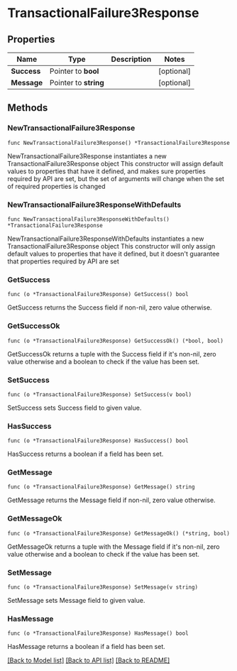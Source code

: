 # TransactionalFailure3Response

## Properties

Name | Type | Description | Notes
------------ | ------------- | ------------- | -------------
**Success** | Pointer to **bool** |  | [optional] 
**Message** | Pointer to **string** |  | [optional] 

## Methods

### NewTransactionalFailure3Response

`func NewTransactionalFailure3Response() *TransactionalFailure3Response`

NewTransactionalFailure3Response instantiates a new TransactionalFailure3Response object
This constructor will assign default values to properties that have it defined,
and makes sure properties required by API are set, but the set of arguments
will change when the set of required properties is changed

### NewTransactionalFailure3ResponseWithDefaults

`func NewTransactionalFailure3ResponseWithDefaults() *TransactionalFailure3Response`

NewTransactionalFailure3ResponseWithDefaults instantiates a new TransactionalFailure3Response object
This constructor will only assign default values to properties that have it defined,
but it doesn't guarantee that properties required by API are set

### GetSuccess

`func (o *TransactionalFailure3Response) GetSuccess() bool`

GetSuccess returns the Success field if non-nil, zero value otherwise.

### GetSuccessOk

`func (o *TransactionalFailure3Response) GetSuccessOk() (*bool, bool)`

GetSuccessOk returns a tuple with the Success field if it's non-nil, zero value otherwise
and a boolean to check if the value has been set.

### SetSuccess

`func (o *TransactionalFailure3Response) SetSuccess(v bool)`

SetSuccess sets Success field to given value.

### HasSuccess

`func (o *TransactionalFailure3Response) HasSuccess() bool`

HasSuccess returns a boolean if a field has been set.

### GetMessage

`func (o *TransactionalFailure3Response) GetMessage() string`

GetMessage returns the Message field if non-nil, zero value otherwise.

### GetMessageOk

`func (o *TransactionalFailure3Response) GetMessageOk() (*string, bool)`

GetMessageOk returns a tuple with the Message field if it's non-nil, zero value otherwise
and a boolean to check if the value has been set.

### SetMessage

`func (o *TransactionalFailure3Response) SetMessage(v string)`

SetMessage sets Message field to given value.

### HasMessage

`func (o *TransactionalFailure3Response) HasMessage() bool`

HasMessage returns a boolean if a field has been set.


[[Back to Model list]](../README.md#documentation-for-models) [[Back to API list]](../README.md#documentation-for-api-endpoints) [[Back to README]](../README.md)


